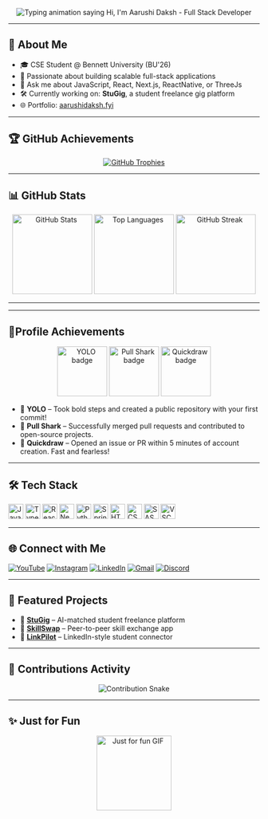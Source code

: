 <!-- 🌟 Professional GitHub Profile README for Aarushi Daksh -->

<!-- 🎉 Animated Typing Intro -->
<p align="center">
  <img src="https://readme-typing-svg.herokuapp.com?font=Fira+Code&size=24&duration=3000&pause=1000&color=F97316&center=true&vCenter=true&width=700&lines=Hi+There!+👋;I'm+Aarushi+Daksh;Full+Stack+Developer+%7C+Open+Source+Contributor;Let's+Build+Something+Extraordinary!" alt="Typing animation saying Hi, I'm Aarushi Daksh - Full Stack Developer" />
</p>

---

## 🧠 About Me

- 🎓 CSE Student @ Bennett University (BU'26)
- 🚀 Passionate about building scalable full-stack applications
- 💬 Ask me about JavaScript, React, Next.js, ReactNative, or ThreeJs
- 🛠 Currently working on: **StuGig**, a student freelance gig platform
- 🌐 Portfolio: [aarushidaksh.fyi](https://aarushi-portfolio-rouge.vercel.app/)

---

## 🏆 GitHub Achievements

<p align="center">
  <a href="https://github.com/ryo-ma/github-profile-trophy">
    <img src="https://github-profile-trophy.vercel.app/?username=AarushiDaksh&theme=dracula&margin-w=10&margin-h=15" alt="GitHub Trophies" />
  </a>
</p>

---

## 📊 GitHub Stats

<p align="center">
  <img src="https://github-readme-stats.vercel.app/api?username=AarushiDaksh&show_icons=true&theme=dracula&include_all_commits=true&count_private=true" height="160" alt="GitHub Stats" />
  <img src="https://github-readme-stats.vercel.app/api/top-langs?username=AarushiDaksh&layout=compact&langs_count=6&theme=dracula" height="160" alt="Top Languages" />
  <img src="https://github-readme-streak-stats.herokuapp.com/?user=AarushiDaksh&theme=dracula" height="160" alt="GitHub Streak" />
</p>

---

---

## 🏅Profile Achievements

<p align="center">
  <img src="https://github.githubassets.com/images/modules/profile/achievements/yolo-default.png" alt="YOLO badge" width="100" />
  <img src="https://github.githubassets.com/images/modules/profile/achievements/pull-shark-default.png" alt="Pull Shark badge" width="100" />
  <img src="https://github.githubassets.com/images/modules/profile/achievements/quickdraw-default.png" alt="Quickdraw badge" width="100" />
</p>

- 🎉 **YOLO** – Took bold steps and created a public repository with your first commit!
- 🦈 **Pull Shark** – Successfully merged pull requests and contributed to open-source projects.
- 🤠 **Quickdraw** – Opened an issue or PR within 5 minutes of account creation. Fast and fearless!

---


## 🛠 Tech Stack

<p align="left">
  <img src="https://cdn.jsdelivr.net/gh/devicons/devicon/icons/javascript/javascript-original.svg" height="30" alt="JavaScript" />
  <img src="https://cdn.jsdelivr.net/gh/devicons/devicon/icons/typescript/typescript-original.svg" height="30" alt="TypeScript" />
  <img src="https://cdn.jsdelivr.net/gh/devicons/devicon/icons/react/react-original.svg" height="30" alt="React" />
  <img src="https://cdn.jsdelivr.net/gh/devicons/devicon/icons/nextjs/nextjs-original.svg" height="30" alt="Next.js" />
  <img src="https://cdn.jsdelivr.net/gh/devicons/devicon/icons/python/python-original.svg" height="30" alt="Python" />
  <img src="https://cdn.jsdelivr.net/gh/devicons/devicon/icons/spring/spring-original.svg" height="30" alt="Spring Boot" />
  <img src="https://cdn.jsdelivr.net/gh/devicons/devicon/icons/html5/html5-original.svg" height="30" alt="HTML5" />
  <img src="https://cdn.jsdelivr.net/gh/devicons/devicon/icons/css3/css3-original.svg" height="30" alt="CSS3" />
  <img src="https://cdn.jsdelivr.net/gh/devicons/devicon/icons/sass/sass-original.svg" height="30" alt="SASS" />
  <img src="https://cdn.jsdelivr.net/gh/devicons/devicon/icons/vscode/vscode-original.svg" height="30" alt="VSCode" />
</p>

---

## 🌐 Connect with Me

<p align="left">
  <a href="#"><img src="https://img.shields.io/badge/YouTube-%23FF0000.svg?style=for-the-badge&logo=YouTube&logoColor=white" alt="YouTube" /></a>
  <a href="#"><img src="https://img.shields.io/badge/Instagram-%23E4405F.svg?style=for-the-badge&logo=Instagram&logoColor=white" alt="Instagram" /></a>
  <a href="#"><img src="https://img.shields.io/badge/LinkedIn-%230077B5.svg?style=for-the-badge&logo=LinkedIn&logoColor=white" alt="LinkedIn" /></a>
  <a href="#"><img src="https://img.shields.io/badge/Gmail-D14836?style=for-the-badge&logo=gmail&logoColor=white" alt="Gmail" /></a>
  <a href="#"><img src="https://img.shields.io/badge/Discord-%237289DA.svg?style=for-the-badge&logo=discord&logoColor=white" alt="Discord" /></a>
</p>

---

## 🚀 Featured Projects

- 🎯 [**StuGig**](https://stu-gig.vercel.app) – AI-matched student freelance platform
- 🤝 [**SkillSwap**](https://skill-swap-fawn.vercel.app) – Peer-to-peer skill exchange app
- 🔗 [**LinkPilot**](https://github.com/AarushiDaksh/LinkPilot) – LinkedIn-style student connector

---

## 🐍 Contributions Activity

<p align="center">
  <img src="https://raw.githubusercontent.com/AarushiDaksh/AarushiDaksh/output/snake.svg" alt="Contribution Snake" />
</p>

---

## ✨ Just for Fun

<p align="center">
  <img src="https://i.imgflip.com/65efzo.gif" height="150" alt="Just for fun GIF" />
</p>
